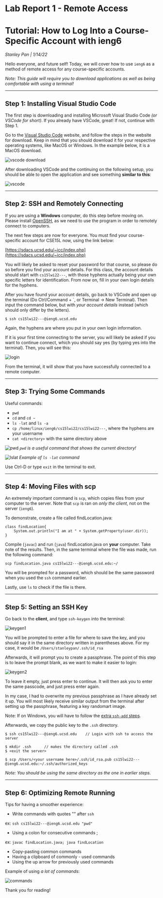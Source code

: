 # Lab Report 1 - Remote Access

# **Tutorial: How to Log Into a Course-Specific Account with ieng6**
*Stanley Pan    |    1/14/22*

Hello everyone, and future self! Today, we will cover how to use `ieng6` as a method of remote access for any course-specific accounts. 

*Note: This guide will require you to download applications as well as being comfortable with using a terminal!*
***
## **Step 1: Installing Visual Studio Code**

The first step is downloading and installing Microsoft Visual Studio Code *(or VSCode for short)*. If you already have VSCode, great! If not, continue with Step 1.


Go to the [Visual Studio Code](https://code.visualstudio.com) website, and follow the steps in the website for download. Keep in mind that you should download it for your respective operating systems, like MacOS or Windows. In the example below, it is a MacOS download.

![vscode download](labreport1pics/VSCodeDownload.png)

After downloading VSCode and the continuing on the following setup, you should be able to open the application and see something **similar to this**:

![vscode](labreport1pics/VSCode.png)

***
## **Step 2: SSH and Remotely Connecting**

If you are using a **Windows** computer, do this step before moving on. Please install [OpenSSH](https://docs.microsoft.com/en-us/windows-server/administration/openssh/openssh_install_firstuse#install-openssh-using-windows-settings), as we need to use the program in order to remotely connect to computers.

The next few steps are now for everyone. You must find your course-specific account for CSE15L now, using the link below:

[https://sdacs.ucsd.edu/~icc/index.php](https://sdacs.ucsd.edu/~icc/index.php)

You will likely be asked to reset your password for that course, so please do so before you find your account details. For this class, the account details should start with `cs15lwi22---`, with those hyphens actually being your own specific letters for identification. From now on, fill in your own login details for the hyphens.

After you have found your account details, go back to VSCode and open up the terminal (Do Ctrl/Command + `, or Terminal -> New Terminal). Then input the command below, but with *your account details* instead (which should only differ by the letters). 

`$ ssh cs15lwi22---@ieng6.ucsd.edu`

Again, the hyphens are where you put in your own login information.

If it is your first time connecting to the server, you will likely be asked if you want to continue connect, which you should say yes (by typing yes into the terminal). Then, you will see this:

![login](labreport1pics/login.png)

From the terminal, it will show that you have successfully connected to a remote computer.

***

## **Step 3: Trying Some Commands**
Useful commands:
- `pwd`
- `cd` and `cd ~`
- `ls -lat` and `ls -a`
- `cp /home/linux/ieng6/cs15lwi22/cs15lwi22---`, where the hyphens are your username
- `cat <directory>` with the same directory above

![pwd](labreport1pics/pwd.png)
*`pwd` is a useful command that shows the current directory!*

![lslat](labreport1pics/lslat.png)
*Example of `ls -lat` command*

Use Ctrl-D or type `exit` in the terminal to exit.

***

## **Step 4: Moving Files with scp**

An extremely important command is `scp`, which copies files from your computer to the server. Note that `scp` is ran on *only the client*, not on the server (`ieng6`).

To demonstrate, create a file called findLocation.java:

```
class findLocation{
    System.out.println("I am at " + System.getProperty(user.dir));
}
```
Compile (`javac`) and run (`java`) findLocation.java on **your** computer. Take note of the results. Then, in the same terminal where the file was made, run the following command:

`scp findLocation.java cs15lwi22---@ieng6.ucsd.edu:~/`

You will be prompted for a password, which should be the same password when you used the `ssh` command earlier. 

Lastly, use `ls` to check if the file is there.

***

## Step 5: Setting an SSH Key

Go back to the **client**, and type `ssh-keygen` into the terminal:

![keygen1](labreport1pics/keygen1.png)

You will be prompted to enter a file for where to save the key, and you should say it in the same directory written in parentheses above. For my case, it would be `/Users/stanleypan/.ssh/id_rsa`

Afterwards, it will prompt you to create a passphrase. The point of this step is to leave the prompt blank, as we want to make it easier to login:

![keygen2](labreport1pics/keygen2.png)

To leave it empty, just press enter to continue. It will then ask you to enter the same passcode, and just press enter again.

In my case, I had to overwrite my previous passphrase as I have already set it up. You will most likely receive similar output from the terminal after setting up the passphrase, featuring a key randomart image.

Note: If on Windows, you will have to follow the [extra `ssh-add` steps](https://docs.microsoft.com/en-us/windows-server/administration/openssh/openssh_keymanagement#user-key-generation).

Afterwards, we copy the public key to the `.ssh` directory.

```
$ ssh cs15lwi22---@ieng6.ucsd.edu    // Login with ssh to access the server

$ mkdir .ssh      // makes the directory called .ssh
$ <exit the server>

$ scp /Users/<your username here>/.ssh/id_rsa.pub cs15lwi22---@ieng6.ucsd.edu:~/.ssh/authorized_keys
```
*Note: You should be using the same directory as the one in earlier steps.*

***

## **Step 6: Optimizing Remote Running**

Tips for having a smoother experience:
* Write commands with quotes "" after `ssh`

ex: `ssh cs15lwi22---@ieng6.ucsd.edu "pwd"`
* Using a colon for consecutive commands ;

ex: `javac findLocation.java; java findLocation`
* Copy-pasting common commands
* Having a clipboard of commonly - used commands
* Using the up arrow for previously used commands

Example of using *a lot of commands*:

![commands](labreport1pics/commands.png)

Thank you for reading!